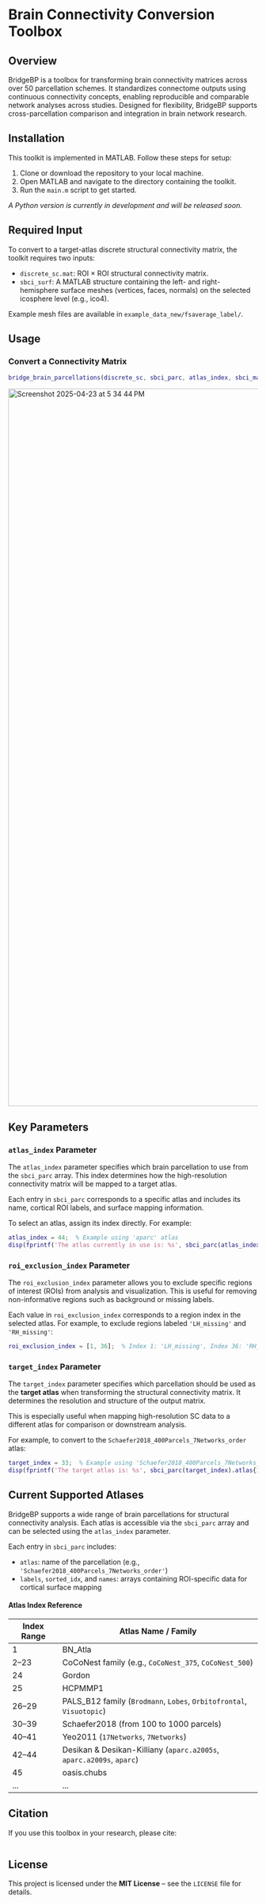 # Brain Connectivity Conversion Toolbox

## Overview
BridgeBP is a toolbox for transforming brain connectivity matrices across over 50 parcellation schemes. It standardizes connectome outputs using continuous connectivity concepts, enabling reproducible and comparable network analyses across studies. Designed for flexibility, BridgeBP supports cross-parcellation comparison and integration in brain network research.

## Installation
This toolkit is implemented in MATLAB. Follow these steps for setup:

1. Clone or download the repository to your local machine.  
2. Open MATLAB and navigate to the directory containing the toolkit.  
3. Run the `main.m` script to get started.

*A Python version is currently in development and will be released soon.*

## Required Input
To convert to a target-atlas discrete structural connectivity matrix, the toolkit requires two inputs:

- `discrete_sc.mat`: ROI × ROI structural connectivity matrix.
- `sbci_surf`: A MATLAB structure containing the left- and right-hemisphere surface meshes (vertices, faces, normals) on the selected icosphere level (e.g., ico4).

Example mesh files are available in `example_data_new/fsaverage_label/`.

## Usage
### Convert a Connectivity Matrix
```matlab
bridge_brain_parcellations(discrete_sc, sbci_parc, atlas_index, sbci_mapping, roi_exclusion_index, target_index);
```
<img width="1446" alt="Screenshot 2025-04-23 at 5 34 44 PM" src="https://github.com/user-attachments/assets/421c9f7e-545a-4784-b3eb-5449c2910000" />

## Key Parameters
### `atlas_index` Parameter

The `atlas_index` parameter specifies which brain parcellation to use from the `sbci_parc` array. This index determines how the high-resolution connectivity matrix will be mapped to a target atlas.

Each entry in `sbci_parc` corresponds to a specific atlas and includes its name, cortical ROI labels, and surface mapping information.

To select an atlas, assign its index directly. For example:

```matlab
atlas_index = 44;  % Example using 'aparc' atlas
disp(fprintf('The atlas currently in use is: %s', sbci_parc(atlas_index).atlas{1}));
```
### `roi_exclusion_index` Parameter

The `roi_exclusion_index` parameter allows you to exclude specific regions of interest (ROIs) from analysis and visualization. This is useful for removing non-informative regions such as background or missing labels.

Each value in `roi_exclusion_index` corresponds to a region index in the selected atlas. For example, to exclude regions labeled `'LH_missing'` and `'RH_missing'`:

```matlab
roi_exclusion_index = [1, 36];  % Index 1: 'LH_missing', Index 36: 'RH_missing'
```
### `target_index` Parameter

The `target_index` parameter specifies which parcellation should be used as the **target atlas** when transforming the structural connectivity matrix. It determines the resolution and structure of the output matrix.

This is especially useful when mapping high-resolution SC data to a different atlas for comparison or downstream analysis.

For example, to convert to the `Schaefer2018_400Parcels_7Networks_order` atlas:

```matlab
target_index = 33;  % Example using 'Schaefer2018_400Parcels_7Networks_order' atlas
disp(fprintf('The target atlas is: %s', sbci_parc(target_index).atlas{1}));
```
## Current Supported Atlases

BridgeBP supports a wide range of brain parcellations for structural connectivity analysis. Each atlas is accessible via the `sbci_parc` array and can be selected using the `atlas_index` parameter.

Each entry in `sbci_parc` includes:

- `atlas`: name of the parcellation (e.g., `'Schaefer2018_400Parcels_7Networks_order'`)
- `labels`, `sorted_idx`, and `names`: arrays containing ROI-specific data for cortical surface mapping

#### Atlas Index Reference

| Index Range | Atlas Name / Family |
|-------------|---------------------|
| 1           | BN_Atla|
| 2–23        | CoCoNest family (e.g., `CoCoNest_375`, `CoCoNest_500`) |
| 24          | Gordon |
| 25          | HCPMMP1 |
| 26–29       | PALS_B12 family (`Brodmann`, `Lobes`, `Orbitofrontal`, `Visuotopic`) |
| 30–39       | Schaefer2018 (from 100 to 1000 parcels) |
| 40–41       | Yeo2011 (`17Networks`, `7Networks`) |
| 42–44       | Desikan & Desikan-Killiany (`aparc.a2005s`, `aparc.a2009s`, `aparc`) |
| 45          | oasis.chubs |
| ...   | ...   


## Citation
If you use this toolbox in your research, please cite:

```
```

## License
This project is licensed under the **MIT License** – see the `LICENSE` file for details.
